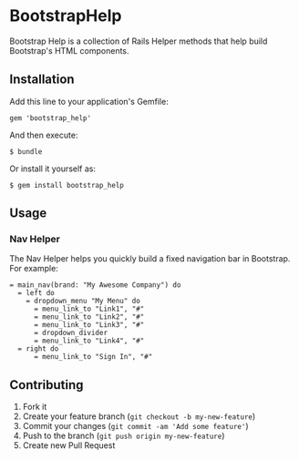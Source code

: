 # BootstrapHelp

Bootstrap Help is a collection of Rails Helper methods that help build Bootstrap's HTML components.

## Installation

Add this line to your application's Gemfile:

    gem 'bootstrap_help'

And then execute:

    $ bundle

Or install it yourself as:

    $ gem install bootstrap_help

## Usage

### Nav Helper

The Nav Helper helps you quickly build a fixed navigation bar in Bootstrap. For example:

```haml
= main_nav(brand: "My Awesome Company") do
  = left do
    = dropdown_menu "My Menu" do
      = menu_link_to "Link1", "#"
      = menu_link_to "Link2", "#"
      = menu_link_to "Link3", "#"
      = dropdown_divider
      = menu_link_to "Link4", "#"
  = right do
      = menu_link_to "Sign In", "#"
```

## Contributing

1. Fork it
2. Create your feature branch (`git checkout -b my-new-feature`)
3. Commit your changes (`git commit -am 'Add some feature'`)
4. Push to the branch (`git push origin my-new-feature`)
5. Create new Pull Request
